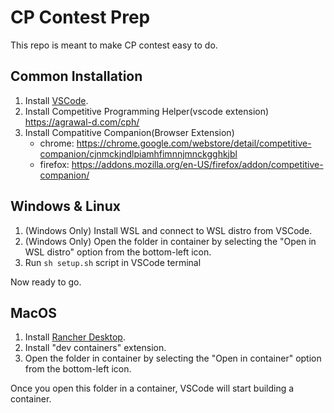 # CP Contest Prep

This repo is meant to make CP contest easy to do.

## Common Installation

1. Install [VSCode](https://code.visualstudio.com/).
2. Install Competitive Programming Helper(vscode extension) https://agrawal-d.com/cph/
4. Install Compatitive Companion(Browser Extension)
   * chrome: https://chrome.google.com/webstore/detail/competitive-companion/cjnmckjndlpiamhfimnnjmnckgghkjbl
   * firefox: https://addons.mozilla.org/en-US/firefox/addon/competitive-companion/

## Windows & Linux

1. (Windows Only) Install WSL and connect to WSL distro from VSCode.
2. (Windows Only) Open the folder in container by selecting the "Open in WSL distro" option from the bottom-left icon.
3. Run `sh setup.sh` script in VSCode terminal

Now ready to go.

## MacOS

1. Install [Rancher Desktop](https://rancherdesktop.io/).
2. Install "dev containers" extension.
3. Open the folder in container by selecting the "Open in container" option from the bottom-left icon.

Once you open this folder in a container, VSCode will start building a container.


